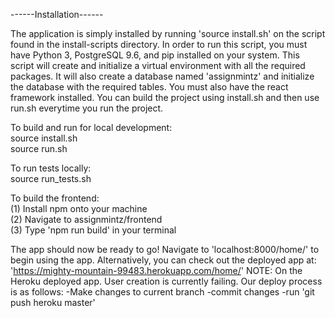 ------Installation------

The application is simply installed by running 'source install.sh' on the script
found in the install-scripts directory. In order to run this script, you must have Python 3,
PostgreSQL 9.6, and pip installed on your system.
This script will create and initialize a virtual environment with all the
required packages. It will also create a database named 'assignmintz' and
initialize the database with the required tables. You must also have the react
framework installed. You can build the project using install.sh and then use
run.sh everytime you run the project.

To build and run for local development:  
    source install.sh  
    source run.sh

To run tests locally:  
    source run_tests.sh

To build the frontend:  
(1) Install npm onto your machine  
(2) Navigate to assignmintz/frontend  
(3) Type 'npm run build' in your terminal  

The app should now be ready to go!
Navigate to 'localhost:8000/home/' to begin using the app.
Alternatively, you can check out the deployed app at:
'https://mighty-mountain-99483.herokuapp.com/home/'
NOTE: On the Heroku deployed app. User creation is currently failing.
Our deploy process is as follows:
    -Make changes to current branch
    -commit changes
    -run 'git push heroku master'
